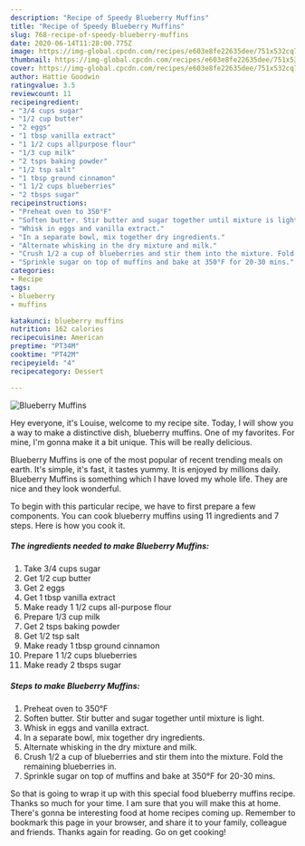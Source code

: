 ```yaml
---
description: "Recipe of Speedy Blueberry Muffins"
title: "Recipe of Speedy Blueberry Muffins"
slug: 768-recipe-of-speedy-blueberry-muffins
date: 2020-06-14T11:28:00.775Z
image: https://img-global.cpcdn.com/recipes/e603e8fe22635dee/751x532cq70/blueberry-muffins-recipe-main-photo.jpg
thumbnail: https://img-global.cpcdn.com/recipes/e603e8fe22635dee/751x532cq70/blueberry-muffins-recipe-main-photo.jpg
cover: https://img-global.cpcdn.com/recipes/e603e8fe22635dee/751x532cq70/blueberry-muffins-recipe-main-photo.jpg
author: Hattie Goodwin
ratingvalue: 3.5
reviewcount: 11
recipeingredient:
- "3/4 cups sugar"
- "1/2 cup butter"
- "2 eggs"
- "1 tbsp vanilla extract"
- "1 1/2 cups allpurpose flour"
- "1/3 cup milk"
- "2 tsps baking powder"
- "1/2 tsp salt"
- "1 tbsp ground cinnamon"
- "1 1/2 cups blueberries"
- "2 tbsps sugar"
recipeinstructions:
- "Preheat oven to 350°F"
- "Soften butter. Stir butter and sugar together until mixture is light."
- "Whisk in eggs and vanilla extract."
- "In a separate bowl, mix together dry ingredients."
- "Alternate whisking in the dry mixture and milk."
- "Crush 1/2 a cup of blueberries and stir them into the mixture. Fold the remaining blueberries in."
- "Sprinkle sugar on top of muffins and bake at 350°F for 20-30 mins."
categories:
- Recipe
tags:
- blueberry
- muffins

katakunci: blueberry muffins 
nutrition: 162 calories
recipecuisine: American
preptime: "PT34M"
cooktime: "PT42M"
recipeyield: "4"
recipecategory: Dessert

---
```



![Blueberry Muffins](https://img-global.cpcdn.com/recipes/e603e8fe22635dee/751x532cq70/blueberry-muffins-recipe-main-photo.jpg)

Hey everyone, it's Louise, welcome to my recipe site. Today, I will show you a way to make a distinctive dish, blueberry muffins. One of my favorites. For mine, I'm gonna make it a bit unique. This will be really delicious.



Blueberry Muffins is one of the most popular of recent trending meals on earth. It's simple, it's fast, it tastes yummy. It is enjoyed by millions daily. Blueberry Muffins is something which I have loved my whole life. They are nice and they look wonderful.


To begin with this particular recipe, we have to first prepare a few components. You can cook blueberry muffins using 11 ingredients and 7 steps. Here is how you cook it.

<!--inarticleads1-->

##### The ingredients needed to make Blueberry Muffins:

1. Take 3/4 cups sugar
1. Get 1/2 cup butter
1. Get 2 eggs
1. Get 1 tbsp vanilla extract
1. Make ready 1 1/2 cups all-purpose flour
1. Prepare 1/3 cup milk
1. Get 2 tsps baking powder
1. Get 1/2 tsp salt
1. Make ready 1 tbsp ground cinnamon
1. Prepare 1 1/2 cups blueberries
1. Make ready 2 tbsps sugar




<!--inarticleads2-->

##### Steps to make Blueberry Muffins:

1. Preheat oven to 350°F
1. Soften butter. Stir butter and sugar together until mixture is light.
1. Whisk in eggs and vanilla extract.
1. In a separate bowl, mix together dry ingredients.
1. Alternate whisking in the dry mixture and milk.
1. Crush 1/2 a cup of blueberries and stir them into the mixture. Fold the remaining blueberries in.
1. Sprinkle sugar on top of muffins and bake at 350°F for 20-30 mins.




So that is going to wrap it up with this special food blueberry muffins recipe. Thanks so much for your time. I am sure that you will make this at home. There's gonna be interesting food at home recipes coming up. Remember to bookmark this page in your browser, and share it to your family, colleague and friends. Thanks again for reading. Go on get cooking!
